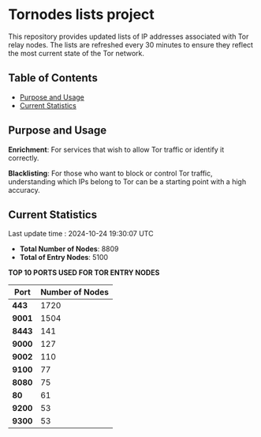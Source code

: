 # Tornodes lists project

This repository provides updated lists of IP addresses associated with Tor relay nodes. The lists are refreshed every 30 minutes to ensure they reflect the most current state of the Tor network.

## Table of Contents

- [Purpose and Usage](#purpose-and-usage)
- [Current Statistics](#current-statistics)


## Purpose and Usage

**Enrichment**: For services that wish to allow Tor traffic or identify it correctly.

**Blacklisting**: For those who want to block or control Tor traffic, understanding which IPs belong to Tor can be a starting point with a high accuracy.

## Current Statistics

Last update time : 2024-10-24 19:30:07 UTC

- **Total Number of Nodes**: 8809
- **Total of Entry Nodes**: 5100

**TOP 10 PORTS USED FOR TOR ENTRY NODES**

| **Port** | **Number of Nodes** |
|------|-----------------|
| **443**   | 1720  |
| **9001**   | 1504  |
| **8443**   | 141  |
| **9000**   | 127  |
| **9002**   | 110  |
| **9100**   | 77  |
| **8080**   | 75  |
| **80**   | 61  |
| **9200**   | 53  |
| **9300**   | 53  |

